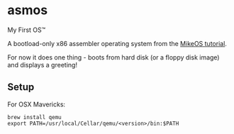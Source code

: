 # asmos

My First OS™

A bootload-only x86 assembler operating system from the [MikeOS tutorial](http://mikeos.berlios.de/write-your-own-os.html).

For now it does one thing - boots from hard disk (or a floppy disk image) and displays a greeting!

## Setup

For OSX Mavericks:

    brew install qemu
    export PATH=/usr/local/Cellar/qemu/<version>/bin:$PATH

